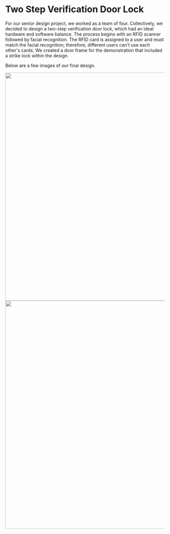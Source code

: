 # Two Step Verification Door Lock

For our senior design project, we worked as a team of four. Collectively, we decided to design a two-step verification door lock, which had an ideal hardware and software balance. The process begins with an RFID scanner followed by facial recognition. The RFID card is assigned to a user and must match the facial recognition; therefore, different users can't use each other's cards. We created a door frame for the demonstration that included a strike lock within the design.

Below are a few images of our final design. 

<img src="https://user-images.githubusercontent.com/98404383/208014779-8ea0b0d9-38ce-4cca-8b76-b9c9b5800800.JPG" width="1280" height="720">

<img src="https://user-images.githubusercontent.com/98404383/208014792-59821517-41ce-4f4b-ada1-a424e5e08469.jpg" width="1280" height="720">

